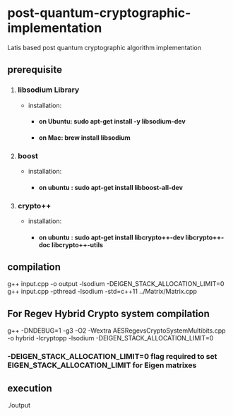 # post-quantum-cryptographic-implementation
Latis based post quantum cryptographic algorithm implementation

## prerequisite
1. ### libsodium Library
    - installation:
        - #### on Ubuntu: sudo apt-get install -y libsodium-dev
        - #### on Mac:    brew install libsodium
2. ### boost
    - installation:
        - #### on ubuntu : sudo apt-get install libboost-all-dev
3. ### crypto++
    - installation:
        - #### on ubuntu : sudo apt-get install libcrypto++-dev libcrypto++-doc libcrypto++-utils
## compilation
g++ input.cpp -o output -lsodium -DEIGEN_STACK_ALLOCATION_LIMIT=0
g++ input.cpp -pthread -lsodium -std=c++11 ../Matrix/Matrix.cpp

## For Regev Hybrid Crypto system compilation
g++ -DNDEBUG=1 -g3 -O2 -Wextra AESRegevsCryptoSystemMultibits.cpp -o hybrid -lcryptopp -lsodium -DEIGEN_STACK_ALLOCATION_LIMIT=0

### -DEIGEN_STACK_ALLOCATION_LIMIT=0 flag required to set EIGEN_STACK_ALLOCATION_LIMIT for Eigen matrixes

## execution
./output
